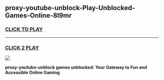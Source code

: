 
## proxy-youtube-unblock-Play-Unblocked-Games-Online-8l9mr
<h3>
<a href="https://premium76.site?title=proxy-youtube-unblock&ref=25A">CLICK TO PLAY</a></h3>
<hr>

<h3>
<a href="https://premium76.site?title=proxy-youtube-unblock&ref=25A">CLICK 2 PLAY</a>
  
</h3>

<a href="https://premium76.site?title=proxy-youtube-unblock&ref=25A"><img src="https://clearcache.store/games.png"></a>


**proxy-youtube-unblock games unblocked: Your Gateway to Fun and Accessible Online Gaming**
